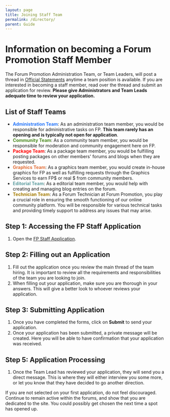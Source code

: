 ```yaml
---
layout: page
title: Joining Staff Team
permalink: /directory/
parent: Guide
---
```


# Information on becoming a Forum Promotion Staff Member

The Forum Promotion Administration Team, or Team Leaders, will post a thread in [Official Statements](https://forumpromotion.net/forums/official-statements.1/) anytime a team position is available. If you are interested in becoming a staff member, read over the thread and submit an application for review. **Please give Administrators and Team Leads adequate time to review your application.**

## List of Staff Teams

- <font color="#2877FB">**Administration Team**</font>: As an administration team member, you would be responsible for administrative tasks on FP. **This team rarely has an opening and is typically not open for application**. 
- <font color="#49891E">**Community Team**</font>: As a community team member, you would be responsible for moderation and community engagement here on FP.
- <font color="#FF0000">**Package Team**</font>: As a package team member, you would be fulfilling posting packages on other members' forums and blogs when they are requested. 
- <font color="#E2703A">**Graphics Team**</font>: As a graphics team member, you would create in-house graphics for FP as well as fulfilling requests through the Graphics Services to earn FP$ or real $ from community members.
- <font color="#5F9EA0">**Editorial Team**</font>: As a editorial team member, you would help with creating and managing blog entries on the forum. 
- <font color="#A57C00">**Technician Team**</font>: As a Forum Technician at Forum Promotion, you play a crucial role in ensuring the smooth functioning of our online community platform. You will be responsible for various technical tasks and providing timely support to address any issues that may arise.

## Step 1: Accessing the FP Staff Application

1. Open the [FP Staff Application](https://forumpromotion.net/form/forum-promotion-staff-application-form.9/select).

## Step 2: Filling out an Application 

1. Fill out the application once you review the main thread of the team hiring. It is important to review all the requirements and responsibilities of the team you are looking to join. 
2. When filling out your application, make sure you are thorough in your answers. This will give a better look to whoever reviews your application. 

## Step 3: Submitting Application 

1. Once you have completed the forms, click on **Submit** to send your application. 
2. Once your application has been submitted, a private message will be created. Here you will be able to have confirmation that your application was received. 

## Step 5: Application Processing

1. Once the Team Lead has reviewed your application, they will send you a direct message. This is where they will either interview you some more, or let you know that they have decided to go another direction.

If you are not selected on your first application, do not feel discouraged. Continue to remain active within the forums, and show that you are dedicated to the site. You could possibly get chosen the next time a spot has opened up. 
